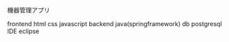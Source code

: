 機器管理アプリ

frontend   html
           css
           javascript
backend    java(springframework)
db         postgresql
IDE        eclipse
